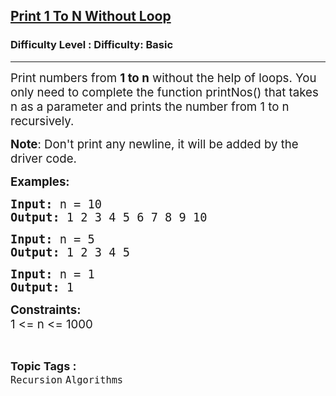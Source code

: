 <h2><a href="https://www.geeksforgeeks.org/problems/print-1-to-n-without-using-loops-1587115620/1?page=2&status=unsolved&sortBy=submissions">Print 1 To N Without Loop</a></h2><h3>Difficulty Level : Difficulty: Basic</h3><hr><div class="problems_problem_content__Xm_eO"><p><span style="font-size: 14pt;">Print numbers from <strong>1 to n</strong> without the help of loops. You only need to complete the function printNos() that takes n as a parameter and prints the number from 1 to n recursively.<br></span></p>
<p><span style="font-size: 14pt;"><strong>Note</strong>: Don't print any newline, it will be added by the driver code.<br></span></p>
<p><span style="font-size: 14pt;"><strong>Examples:<br></strong></span></p>
<pre><span style="font-size: 14pt;"><strong>Input: </strong>n = 10
<strong>Output: </strong>1 2 3 4 5 6 7 8 9 10
</span></pre>
<pre><span style="font-size: 14pt;"><strong>Input: </strong>n = 5
<strong>Output: </strong>1 2 3 4 5</span></pre>
<pre><span style="font-size: 14pt;"><strong>Input: </strong>n = 1
<strong>Output: </strong>1</span></pre>
<p><span style="font-size: 14pt;"><strong>Constraints:</strong><br>1 &lt;= n &lt;= 1000</span></p></div><br><p><span style=font-size:18px><strong>Topic Tags : </strong><br><code>Recursion</code>&nbsp;<code>Algorithms</code>&nbsp;